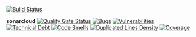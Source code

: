 [![Build Status](https://travis-ci.com/juanjoser105/Calculator.svg?branch=master)](https://travis-ci.com/juanjoser105/Calculator)

__sonarcloud__ [![Quality Gate Status](https://sonarcloud.io/api/project_badges/measure?project=juanjoser105_Calculator&metric=alert_status)](https://sonarcloud.io/dashboard?id=jdiegoisaza_micalc)
[![Bugs](https://sonarcloud.io/api/project_badges/measure?project=juanjoser105_Calculator&metric=bugs)](https://sonarcloud.io/dashboard?id=jdiegoisaza_micalc) 
[![Vulnerabilities](https://sonarcloud.io/api/project_badges/measure?project=juanjoser105_Calculator&metric=vulnerabilities)](https://sonarcloud.io/dashboard?id=jdiegoisaza_micalc)
[![Technical Debt](https://sonarcloud.io/api/project_badges/measure?project=juanjoser105_Calculator&metric=sqale_debt_ratio)](https://sonarcloud.io/dashboard?id=jdiegoisaza_micalc)
[![Code Smells](https://sonarcloud.io/api/project_badges/measure?project=juanjoser105_Calculator&metric=code_smells)](https://sonarcloud.io/dashboard?id=jdiegoisaza_micalc)
[![Duplicated Lines Density](https://sonarcloud.io/api/project_badges/measure?project=juanjoser105_Calculator&metric=duplicated_lines_density)](https://sonarcloud.io/dashboard?id=jdiegoisaza_micalc)
[![Coverage](https://sonarcloud.io/api/project_badges/measure?project=juanjoser105_Calculator&metric=coverage)](https://sonarcloud.io/dashboard?id=jdiegoisaza_micalc)

